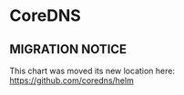 # CoreDNS

## MIGRATION NOTICE

This chart was moved its new location here: https://github.com/coredns/helm
